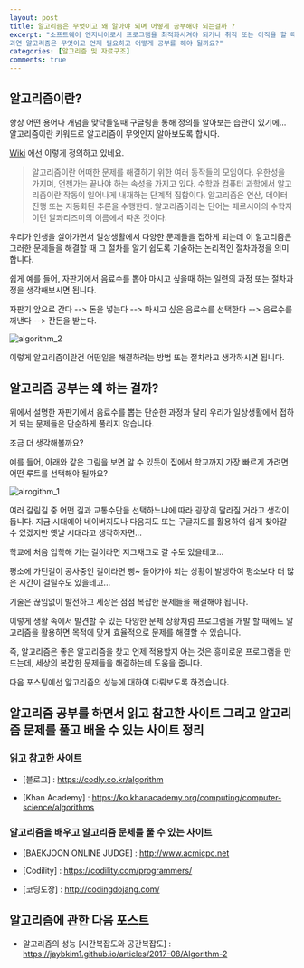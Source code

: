```yaml
---
layout: post
title: 알고리즘은 무엇이고 왜 알아야 되며 어떻게 공부해야 되는걸까 ?
excerpt: "소프트웨어 엔지니어로서 프로그램을 최적화시켜야 되거나 취직 또는 이직을 할 때 코딩테스트를 요구하는 기업이 종종 있습니다.
과연 알고리즘은 무엇이고 언제 필요하고 어떻게 공부를 해야 될까요?"
categories: [알고리즘 및 자료구조]
comments: true
---
```


## 알고리즘이란?

항상 어떤 용어나 개념을 맞닥들일때 구글링을 통해 정의를 알아보는 습관이 있기에... 알고리즘이란 키워드로 알고리즘이 무엇인지 알아보도록 합시다.

[Wiki](https://ko.wikipedia.org/wiki/%EC%95%8C%EA%B3%A0%EB%A6%AC%EC%A6%98) 에선 이렇게 정의하고 있네요.

> 알고리즘이란 어떠한 문제를 해결하기 위한 여러 동작들의 모임이다. 유한성을 가지며, 언젠가는 끝나야 하는 속성을 가지고 있다. 수학과 컴퓨터 과학에서 알고리즘이란 작동이 일어나게 내재하는 단계적 집합이다. 알고리즘은 연산, 데이터 진행 또는 자동화된 추론을 수행한다. 알고리즘이라는 단어는 페르시아의 수학자이던 알콰리즈미의 이름에서 따온 것이다.

우리가 인생을 살아가면서 일상생활에서 다양한 문제들을 접하게 되는데 이 알고리즘은 그러한 문제들을 해결할 때 그 절차를 알기 쉽도록 기술하는 논리적인 절차과정을 의미합니다.

쉽게 예를 들어, 자판기에서 음료수를 뽑아 마시고 싶을때 하는 일련의 과정 또는 절차과정을 생각해보시면 됩니다.

자판기 앞으로 간다 --> 돈을 넣는다 --> 마시고 싶은 음료수를 선택한다 --> 음료수를 꺼낸다 --> 잔돈을 받는다.

![algorithm_2](https://user-images.githubusercontent.com/20435620/29493942-2b79eb20-85db-11e7-8059-cb5c4ea0f2ee.png)


이렇게 알고리즘이란건 어떤일을 해결하려는 방법 또는 절차라고 생각하시면 됩니다.


## 알고리즘 공부는 왜 하는 걸까?

위에서 설명한 자판기에서 음료수를 뽑는 단순한 과정과 달리 우리가 일상생활에서 접하게 되는 문제들은 단순하게 풀리지 않습니다.

조금 더 생각해볼까요?

예를 들어, 아래와 같은 그림을 보면 알 수 있듯이 집에서 학교까지 가장 빠르게 가려면 어떤 루트를 선택해야 될까요?

![alrogithm_1](https://user-images.githubusercontent.com/20435620/29493889-7d60142e-85da-11e7-80f9-bd6743518cd2.png)

여러 갈림길 중 어떤 길과 교통수단을 선택하느냐에 따라 굉장히 달라질 거라고 생각이 듭니다.
지금 시대에야 네이버지도나 다음지도 또는 구글지도를 활용하여 쉽게 찾아갈 수 있겠지만 옛날 시대라고 생각하자면...

학교에 처음 입학해 가는 길이라면 지그재그로 갈 수도 있을테고...

평소에 가던길이 공사중인 길이라면 삥~ 돌아가야 되는 상황이 발생하여 평소보다 더 많은 시간이 걸릴수도 있을테고...

기술은 끊임없이 발전하고 세상은 점점 복잡한 문제들을 해결해야 됩니다.

이렇게 생활 속에서 발견할 수 있는 다양한 문제 상황처럼 프로그램을 개발 할 때에도 알고리즘을 활용하면 목적에 맞게 효율적으로 문제를 해결할 수 있습니다.

즉, 알고리즘은 좋은 알고리즘을 찾고 언제 적용할지 아는 것은 흥미로운 프로그램을 만드는데, 세상의 복잡한 문제들을 해결하는데 도움을 줍니다.


다음 포스팅에선 알고리즘의 성능에 대하여 다뤄보도록 하겠습니다.


## 알고리즘 공부를 하면서 읽고 참고한 사이트 그리고 알고리즘 문제를 풀고 배울 수 있는 사이트 정리

### 읽고 참고한 사이트

* [블로그] : https://codly.co.kr/algorithm

* [Khan Academy] : https://ko.khanacademy.org/computing/computer-science/algorithms

### 알고리즘을 배우고 알고리즘 문제를 풀 수 있는 사이트

* [BAEKJOON ONLINE JUDGE] : http://www.acmicpc.net

* [Codility] : https://codility.com/programmers/

* [코딩도장] : http://codingdojang.com/



## 알고리즘에 관한 다음 포스트

* 알고리즘의 성능 [시간복잡도와 공간복잡도] : https://jaybkim1.github.io/articles/2017-08/Algorithm-2
